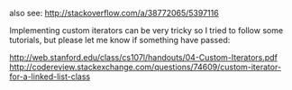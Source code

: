 also see:
http://stackoverflow.com/a/38772065/5397116

Implementing custom iterators can be very tricky so I tried to follow some tutorials, but please let me know if something have passed:

http://web.stanford.edu/class/cs107l/handouts/04-Custom-Iterators.pdf  
http://codereview.stackexchange.com/questions/74609/custom-iterator-for-a-linked-list-class
